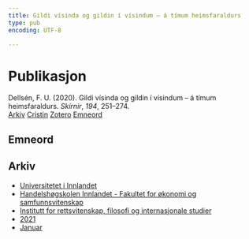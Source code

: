 ```yaml
---
title: Gildi vísinda og gildin í vísindum – á tímum heimsfaraldurs
type: pub
encoding: UTF-8

---
```

<h1>Publikasjon</h1>
<article id="csl-bib-container-TV67HKMT" class="csl-bib-container">
  <div class="csl-bib-body"> <div class="csl-entry">Dellsén, F. U. (2020). Gildi vísinda og gildin í vísindum – á tímum heimsfaraldurs. <i>Skírnir</i>, <i>194</i>, 251–274.</div> </div>
  <div class="csl-bib-buttons">
    <a href="#taxonomy-article-TV67HKMT" alt="archive" class="csl-bib-button">Arkiv</a>
    <a href="https://app.cristin.no/results/show.jsf?id=1876943" alt="Cristin" class="csl-bib-button">Cristin</a>
    <a href="http://zotero.org/groups/5881554/items/TV67HKMT" alt="Zotero" class="csl-bib-button">Zotero</a>
    <a href="#keywords-article-TV67HKMT" alt="keywords" class="csl-bib-button">Emneord</a>
  </div>
  <div id="csl-bib-meta-container-TV67HKMT"></div>
</article>
<div id="csl-bib-meta-TV67HKMT" class="csl-bib-meta">
  <article id="keywords-article-TV67HKMT" class="keywords-article">
    <h1>Emneord</h1>
    
  </article>
  <article id="taxonomy-article-TV67HKMT" class="taxonomy-article">
    <h1>Arkiv</h1>
    <ul>
      <li>
        <a href="/nn/archive/?key=3DCRN523">Universitetet i Innlandet</a>
      </li>
      <li>
        <a href="/nn/archive/?key=DU8Q9LN9">Handelshøgskolen Innlandet - Fakultet for økonomi og samfunnsvitenskap</a>
      </li>
      <li>
        <a href="/nn/archive/?key=ITYAG68H">Institutt for rettsvitenskap, filosofi og internasjonale studier</a>
      </li>
      <li>
        <a href="/nn/archive/?key=VFX285I3">2021</a>
      </li>
      <li>
        <a href="/nn/archive/?key=8SIG9TJ6">Januar</a>
      </li>
    </ul>
  </article>
</div>
